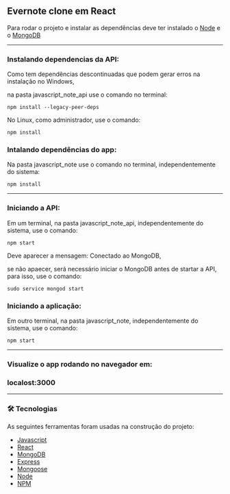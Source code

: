 <h2> Evernote clone em React</h2>

Para rodar o projeto e instalar as dependências deve ter instalado o [Node](https://nodejs.org/en/) e o [MongoDB](https://www.mongodb.com/)

<hr>

<h3>Instalando dependencias da API:</h3>
  <p>Como tem dependências descontinuadas que podem gerar erros na instalação no Windows,</p>
  <p>na pasta javascript_note_api use o comando no terminal:</p>

  ```
  npm install --legacy-peer-deps
  ```  

  <p>No Linux, como administrador, use o comando:</p>

  ``` 
  npm install
  ```

<h3>Intalando dependências do app:</h3>
  <p>Na pasta javascript_note use o comando no terminal, independentemente do sistema:</p>

  ```
  npm install
  ```

<hr>

<h3>Iniciando a API:</h3>
  <p>Em um terminal, na pasta javascript_note_api, independentemente do sistema, use o comando:</p>

  ```
  npm start
  ```
  <p>Deve aparecer a mensagem: Conectado ao MongoDB, </p>
  <p>se não apaecer, será necessário iniciar o MongoDB antes de startar a API, para isso, use o comando:</p>
  
  ```
  sudo service mongod start
  ```

<h3>Iniciando a aplicação:</h3>
  <p>Em outro terminal, na pasta javascript_note, independentemente do sistema, use o comando:</p>

  ```
  npm start
  ```

<hr>
  
<h3>Visualize o app rodando no navegador em:</h3>
<h3>localost:3000</h3>

<hr>

### 🛠 Tecnologias

<p>As seguintes ferramentas foram usadas na construção do projeto:</p>

- [Javascript](https://developer.mozilla.org/pt-BR/docs/Web/JavaScript)
- [React](https://pt-br.reactjs.org/)
- [MongoDB](https://www.mongodb.com/)
- [Express](https://expressjs.com/pt-br/)
- [Mongoose](https://mongoosejs.com/)
- [Node](https://nodejs.org/en/)
- [NPM](https://www.npmjs.com/)